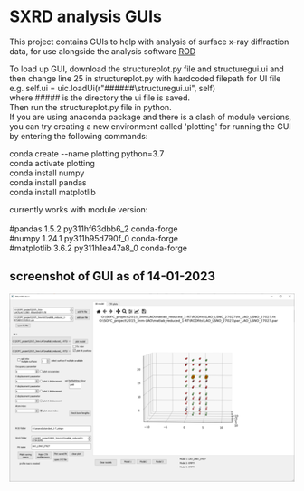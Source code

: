 # SXRD analysis GUIs
This project contains GUIs to help with analysis of surface x-ray diffraction data, for use alongside the analysis software <a href="https://www.esrf.fr/computing/scientific/joint_projects/ANA-ROD/index.html"> ROD </a>

To load up GUI, download the structureplot.py file and structuregui.ui and then change line 25 in structureplot.py with hardcoded filepath for UI file <br />
e.g. self.ui = uic.loadUi(r"######\structuregui.ui", self)   <br />
where ##### is the directory the ui file is saved.<br />
Then run the structureplot.py file in python. <br />
If you are using anaconda package and there is a clash of module versions, you can try creating a new environment called 'plotting' for running the GUI by entering the following commands:

conda create --name plotting python=3.7<br />
conda activate plotting<br />
conda install numpy<br />
conda install pandas<br />
conda install matplotlib<br />


currently works with module version:<br />
<br />
#pandas                    1.5.2           py311hf63dbb6_2    conda-forge<br />
#numpy                     1.24.1          py311h95d790f_0    conda-forge<br />
#matplotlib                3.6.2           py311h1ea47a8_0    conda-forge<br />


## screenshot of GUI as of 14-01-2023
![Alt text](/sxrdstructgui.png?raw=true "Optional Title")
